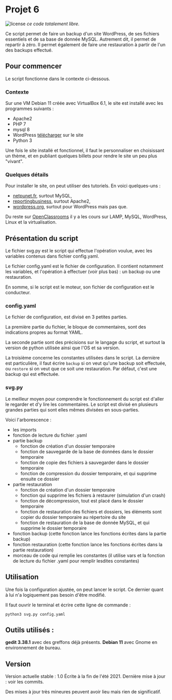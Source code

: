 # Projet 6
![license](https://img.shields.io/badge/license-CC0-green) _ce code totalement libre._

Ce script permet de faire un backup d'un site WordPress, de ses fichiers essentiels et de sa base de donnée MySQL. Autrement dit, il permet de repartir à zéro. Il permet également de faire une restauration à partir de l'un des backups effectué.


## Pour commencer

Le script fonctionne dans le contexte ci-dessous.

### Contexte

Sur une VM Debian 11 créée avec VirtualBox 6.1, le site est installé avec les programmes suivants :

- Apache2
- PHP 7
- mysql 8
- WordPress [télécharger](https://fr.wordpress.org/download/) sur le site
- Python 3

Une fois le site installé et fonctionnel, il faut le personnaliser en choisissant un thème, et en publiant quelques billets pour rendre le site un peu plus "vivant".

### Quelques détails

Pour installer le site, on peut utiliser des tutoriels. En voici quelques-uns :
- [netpunet.fr](https://fr.wordpress.org/download/), surtout MySQL,
- [reportingbusiness](https://www.reportingbusiness.fr/blogging/installez-wordpress-sur-votre-ordinateur-en-moins-de-15-minutes-linux.html), surtout Apache2,
- [wordpress.org](https://fr.wordpress.org/support/article/how-to-install-wordpress/), surtout pour WordPress mais pas que.

Du reste sur [OpenClassrooms](https://openclassrooms.com/fr/) il y a les cours sur LAMP, MySQL, WordPress, Linux et la virtualisation.

## Présentation du script

Le fichier svg.py est le script qui effectue l'opération voulue, avec les variables contenus dans fichier config.yaml.

Le fichier config.yaml est le fichier de configuration. Il contient notamment les variables, et l'opération à effectuer (voir plus bas) : un backup ou une restauration.

En somme, si le script est le moteur, son fichier de configuration est le conducteur.

### config.yaml

Le fichier de configuration, est divisé en 3 petites parties.

La première partie du fichier, le bloque de commentaires, sont des indications propres au format YAML.

La seconde partie sont des précisions sur le langage du script, et surtout la version de python utilisée ainsi que l'OS et sa version.

La troisième concerne les constantes utilisées dans le script.
La dernière est particulière, il faut écrire ``backup`` si on veut qu'une backup soit effectuée, ou ``restore`` si on veut que ce soit une restauration. Par défaut, c'est une backup qui est effectuée.

### svg.py

Le meilleur moyen pour comprendre le fonctionnement du script est d'aller le regarder et d'y lire les commentaires. Le script est divisé en plusieurs grandes parties qui sont elles mêmes divisées en sous-parties.

Voici l'arborescence :
- les imports
- fonction de lecture du fichier .yaml
- partie backup
  - fonction de création d'un dossier temporaire
  - fonction de sauvegarde de la base de données dans le dossier temporaire
  - fonction de copie des fichiers à sauvegarder dans le dossier temporaire
  - fonction de compression du dossier temporaire, et qui supprime ensuite ce dossier
- partie restauration
  - fonction de création d'un dossier temporaire
  - fonction qui supprime les fichiers à restaurer (simulation d'un crash)
  - fonction de décompression, tout est placé dans le dossier temporaire
  - fonction de restauration des fichiers et dossiers, les éléments sont copier du dossier temporaire au répertoire du site
  - fonction de restauration de la base de donnée MySQL, et qui supprime le dossier temporaire
- fonction backup (cette fonction lance les fonctions écrites dans la partie backup)
- fonction restauration (cette fonction lance les fonctions écrites dans la partie restauration)
- morceau de code qui remplie les constantes (il utilise vars et la fonction de lecture du fichier .yaml pour remplir lesdites constantes)

## Utilisation

Une fois la configuration ajustée, on peut lancer le script. Ce dernier quant à lui n'a logiquement pas besoin d'être modifié.

Il faut ouvrir le terminal et écrire cette ligne de commande :

``python3 svg.py config.yaml``

## Outils utilisés :

**gedit 3.38.1** avec des greffons déjà présents.
**Debian 11** avec Gnome en environnement de bureau.

## Version

Version actuelle stable : 1.0
Écrite à la fin de l'été 2021.
Dernière mise à jour : voir les commits.

Des mises à jour très mineures peuvent avoir lieu mais rien de significatif.
